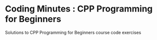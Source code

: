 # Coding Minutes : CPP Programming for Beginners

Solutions to CPP Programming for Beginners course code exercises
